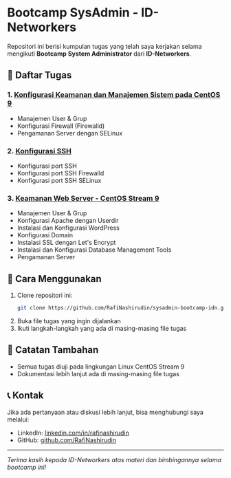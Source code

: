 # Bootcamp SysAdmin - ID-Networkers

Repositori ini berisi kumpulan tugas yang telah saya kerjakan selama mengikuti **Bootcamp System Administrator** dari **ID-Networkers**.

## 📌 Daftar Tugas

### 1. [**Konfigurasi Keamanan dan Manajemen Sistem pada CentOS 9**](https://github.com/RafiNashirudin/sysadmin-bootcamp-idn/blob/main/centos9-user-firewalld-selinux.md)

   - Manajemen User & Grup
   - Konfigurasi Firewall (Firewalld)
   - Pengamanan Server dengan SELinux

### 2. [**Konfigurasi SSH**](https://github.com/RafiNashirudin/sysadmin-bootcamp-idn/blob/main/ssh-configuration.md)

   - Konfigurasi port SSH
   - Konfigurasi port SSH Firewalld
   - Konfigurasi port SSH SELinux
     
### 3. [**Keamanan Web Server - CentOS Stream 9**](https://github.com/RafiNashirudin/sysadmin-bootcamp-idn/blob/main/WebServer-Hardening.md)

   - Manajemen User & Grup 
   - Konfigurasi Apache dengan Userdir
   - Instalasi dan Konfigurasi WordPress
   - Konfigurasi Domain
   - Instalasi SSL dengan Let's Encrypt
   - Instalasi dan Konfigurasi Database Management Tools
   - Pengamanan Server

## 🚀 Cara Menggunakan

1. Clone repositori ini:
   ```bash
   git clone https://github.com/RafiNashirudin/sysadmin-bootcamp-idn.git
   ```
2. Buka file tugas yang ingin dijalankan
3. Ikuti langkah-langkah yang ada di masing-masing file tugas

## 🎯 Catatan Tambahan

- Semua tugas diuji pada lingkungan Linux CentOS Stream 9
- Dokumentasi lebih lanjut ada di masing-masing file tugas

## 📞 Kontak

Jika ada pertanyaan atau diskusi lebih lanjut, bisa menghubungi saya melalui:

- LinkedIn: [linkedin.com/in/rafinashirudin](https://linkedin.com/in/rafinashirudin)
- GitHub: [github.com/RafiNashirudin](https://github.com/RafiNashirudin)

---

_Terima kasih kepada ID-Networkers atas materi dan bimbingannya selama bootcamp ini!_
